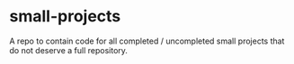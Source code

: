 # small-projects
A repo to contain code for all completed / uncompleted small projects that do not deserve a full repository.
